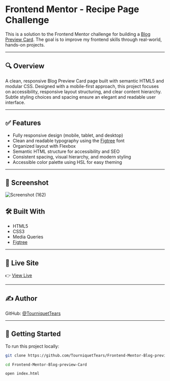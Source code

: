 # Frontend Mentor - Recipe Page Challenge

This is a solution to the Frontend Mentor challenge for building a [Blog Preview Card](https://www.frontendmentor.io/challenges/blog-preview-card-ckPaj01IcS). The goal is to improve my frontend skills through real-world, hands-on projects.

---

## 🔍 Overview

A clean, responsive Blog Preview Card page built with semantic HTML5 and modular CSS. Designed with a mobile-first approach, this project focuses on accessibility, responsive layout structuring, and clear content hierarchy. Subtle styling choices and spacing ensure an elegant and readable user interface.

---

## ✅ Features

- Fully responsive design (mobile, tablet, and desktop)
- Clean and readable typography using the [Figtree](https://fonts.google.com/specimen/Figtree) font
- Organized layout with Flexbox
- Semantic HTML structure for accessibility and SEO
- Consistent spacing, visual hierarchy, and modern styling
- Accessible color palette using HSL for easy theming

---

## 📸 Screenshot


![Screenshot (162)](https://github.com/user-attachments/assets/44dc9922-4d9f-4f64-ae77-1cf2744d2f77)




## 🛠️ Built With

- HTML5
- CSS3
- Media Queries
- [Figtree](https://fonts.google.com/specimen/Figtree)

---

## 🔗 Live Site

👉 [View Live]([https://tourniquettears.github.io/Frontend-Mentor-Recipe-page/](https://tourniquettears.github.io/Frontend-Mentor-Blog-preview-Card/))

---

## ✍️ Author

GitHub: [@TourniquetTears](https://github.com/TourniquetTears)

---

## 🚀 Getting Started

To run this project locally:

```bash
git clone https://github.com/TourniquetTears/Frontend-Mentor-Blog-preview-Card.git

cd Frontend-Mentor-Blog-preview-Card

open index.html

